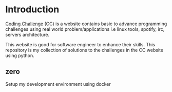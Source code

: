 # Introduction

[Coding Challenge](https://codingchallenges.fyi/) (CC) is a website contains basic to advance programming challenges
using real world problem/applications i.e linux tools, spotify, irc, servers architecture.

This website is good for software engineer to enhance their skills.
This repository is my collection of solutions to the challenges in the CC website using python.

## zero

Setup my development environment using docker
